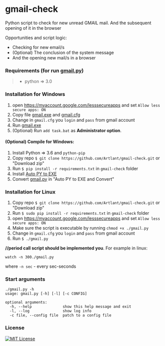# gmail-check
Python script to check for new unread GMAIL mail. And the subsequent opening of it in the browser

Opportunities and script logic:
- Checking for new email/s
- (Optional) The conclusion of the system message
- And the opening new mail/s in a browser

### Requirements (for run [gmail.py](/gmail.py))
> - python => 3.0

### Installation for Windows
1. open https://myaccount.google.com/lesssecureapps and set `Allow less secure apps: ON`
2. Copy file [gmail.exe](/gmail.exe) and [gmail.cfg](/gmail.cfg)
3. Change in `gmail.cfg` you `login` and `pass` from gmail account
4. Run [gmail.exe](/gmail.exe)
5. (Optional) Run `add task.bat` as __Administrator option__.

#### (Optional) Compile for Windows:
1. Install Python => 3.6 and `python-pip`
1. Copy repo `$ git clone https://github.com/Artlant/gmail-check.git` or "Download zip"
2. Run `$ pip install -r requirements.txt` in `gmail-check` folder
3. Install [Auto PY to EXE](https://github.com/brentvollebregt/auto-py-to-exe)
4. Convert [gmail.py](/gmail.py) in "Auto PY to EXE and Convert"

### Installation for Linux
1. Copy repo `$ git clone https://github.com/Artlant/gmail-check.git` or "Download zip"
2. Run `$ sudo pip install -r requirements.txt` in `gmail-check` folder
3. open https://myaccount.google.com/lesssecureapps and set `Allow less secure apps: ON`
4. Make sure the script is executable by running `chmod +x ./gmail.py`
5. Change in `gmail.cfg` you `login` and `pass` from gmail account
6. Run `$ ./gmail.py`

__//period call script should be implemented you__. For example in linux:
```
watch -n 300./gmail.py
```
where `-n sec` - every sec-seconds


### Start arguments
```
./gmail.py -h
usage: gmail.py [-h] [-l] [-c CONFIG]

optional arguments:
  -h, --help              show this help message and exit
  -l, --log               show log info
  -c file, --config file  patch to a config file
```

### License
[![MIT License](https://img.shields.io/badge/license-MIT-007EC7.svg?style=flat-square)](/LICENSE)
